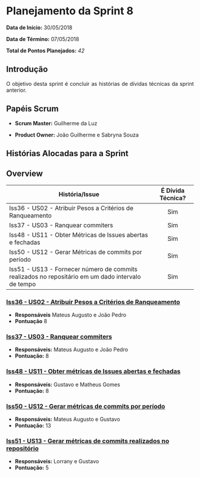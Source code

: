# Planejamento da Sprint 8

**Data de Início:** 30/05/2018

**Data de Término:** 07/05/2018

**Total de Pontos Planejados:** _42_



## Introdução
<p align = "justify"> O objetivo desta sprint é concluir as histórias de dívidas técnicas da sprint anterior.</p>

## Papéis Scrum

* **Scrum Master:** Guilherme da Luz

* **Product Owner:** João Guilherme e Sabryna Souza

## Histórias Alocadas para a Sprint
## Overview
| História/Issue | É Dívida Técnica? |
| -------- | :----: |
| Iss36 - US02 - Atribuir Pesos a Critérios de Ranqueamento | Sim |
| Iss37 - US03 - Ranquear commiters | Sim |
| Iss48 - US11 - Obter Métricas de Issues abertas e fechadas | Sim |
| Iss50 - US12 - Gerar Métricas de commits por período | Sim |
| Iss51 - US13 - Fornecer número de commits realizados no repositário em um dado intervalo de tempo | Sim |

### [Iss36 - US02 - Atribuir Pesos a Critérios de Ranqueamento](https://github.com/fga-gpp-mds/2018.1-Cardinals/issues/36)
* **Responsáveis** Mateus Augusto e João Pedro
* **Pontuação** 8

### [Iss37 - US03 - Ranquear commiters](https://github.com/fga-gpp-mds/2018.1-Cardinals/issues/37)
* **Responsáveis:** Mateus Augusto e João Pedro
* **Pontuação:** 8

### [Iss48 - US11 - Obter métricas de Issues abertas e fechadas](https://github.com/fga-gpp-mds/2018.1-Cardinals/issues/48)
* **Responsáveis:** Gustavo e Matheus Gomes
* **Pontuação:** 8

### [Iss50 - US12 - Gerar métricas de commits por período](https://github.com/fga-gpp-mds/2018.1-Cardinals/issues/50)
* **Responsáveis:** Mateus Augusto e Gustavo
* **Pontuação:** 13

### [Iss51 - US13 - Gerar métricas de commits realizados no repositório](https://github.com/fga-gpp-mds/2018.1-Cardinals/issues/51)
* **Responsáveis:** Lorrany e Gustavo
* **Pontuação:** 5
